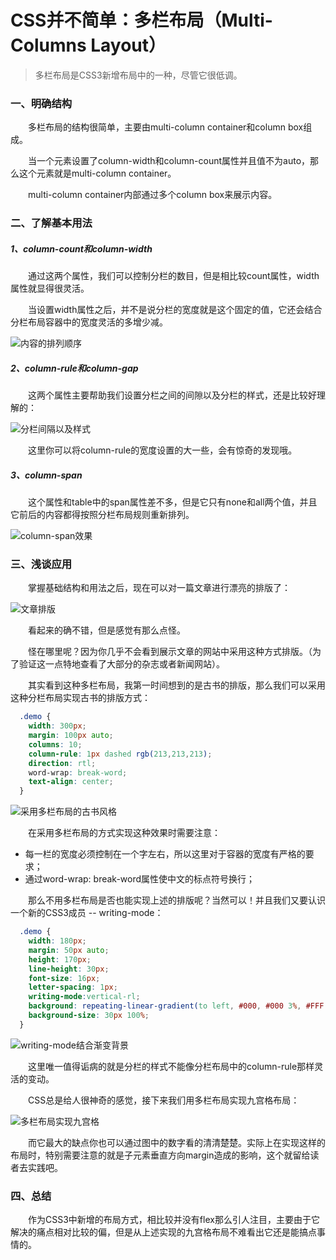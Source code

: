 # CSS并不简单：多栏布局（Multi-Columns Layout）

> 多栏布局是CSS3新增布局中的一种，尽管它很低调。


### 一、明确结构

  &emsp;&emsp;多栏布局的结构很简单，主要由multi-column container和column box组成。

   &emsp;&emsp;当一个元素设置了column-width和column-count属性并且值不为auto，那么这个元素就是multi-column container。

  &emsp;&emsp;multi-column container内部通过多个column box来展示内容。

### 二、了解基本用法

##### 1、column-count和column-width

   &emsp;&emsp;通过这两个属性，我们可以控制分栏的数目，但是相比较count属性，width属性就显得很灵活。

   &emsp;&emsp;当设置width属性之后，并不是说分栏的宽度就是这个固定的值，它还会结合分栏布局容器中的宽度灵活的多增少减。

  ![内容的排列顺序](http://o8sux93eg.bkt.clouddn.com/mcl-one.png)

##### 2、column-rule和column-gap

   &emsp;&emsp;这两个属性主要帮助我们设置分栏之间的间隙以及分栏的样式，还是比较好理解的：

  ![分栏间隔以及样式](http://o8sux93eg.bkt.clouddn.com/mcl-two.png)

   &emsp;&emsp;这里你可以将column-rule的宽度设置的大一些，会有惊奇的发现哦。

##### 3、column-span

   &emsp;&emsp;这个属性和table中的span属性差不多，但是它只有none和all两个值，并且它前后的内容都得按照分栏布局规则重新排列。

  ![column-span效果](http://o8sux93eg.bkt.clouddn.com/mcl-three.png)

### 三、浅谈应用

   &emsp;&emsp;掌握基础结构和用法之后，现在可以对一篇文章进行漂亮的排版了：

  ![文章排版](http://o8sux93eg.bkt.clouddn.com/mcl-four.png)

   &emsp;&emsp;看起来的确不错，但是感觉有那么点怪。

   &emsp;&emsp;怪在哪里呢？因为你几乎不会看到展示文章的网站中采用这种方式排版。（为了验证这一点特地查看了大部分的杂志或者新闻网站）。

   &emsp;&emsp;其实看到这种多栏布局，我第一时间想到的是古书的排版，那么我们可以采用这种分栏布局实现古书的排版方式：

```css
  .demo {
    width: 300px;
    margin: 100px auto;
    columns: 10;
    column-rule: 1px dashed rgb(213,213,213);
    direction: rtl;
    word-wrap: break-word;
    text-align: center;
  }
```

  ![采用多栏布局的古书风格](http://o8sux93eg.bkt.clouddn.com/%E5%BE%AE%E4%BF%A1mcl-5.png)

  &emsp;&emsp;在采用多栏布局的方式实现这种效果时需要注意：

  - 每一栏的宽度必须控制在一个字左右，所以这里对于容器的宽度有严格的要求；
  - 通过word-wrap: break-word属性使中文的标点符号换行；

  &emsp;&emsp;那么不用多栏布局是否也能实现上述的排版呢？当然可以！并且我们又要认识一个新的CSS3成员 -- writing-mode：

```css
  .demo {
    width: 180px;
    margin: 50px auto;
    height: 170px;
    line-height: 30px;
    font-size: 16px;
    letter-spacing: 1px;
    writing-mode:vertical-rl;
    background: repeating-linear-gradient(to left, #000, #000 3%, #FFF 3%, #FFF);
    background-size: 30px 100%;
  }
```

  ![writing-mode结合渐变背景](http://o8sux93eg.bkt.clouddn.com/mcl-6.png)

  &emsp;&emsp;这里唯一值得诟病的就是分栏的样式不能像分栏布局中的column-rule那样灵活的变动。

  &emsp;&emsp;CSS总是给人很神奇的感觉，接下来我们用多栏布局实现九宫格布局：

  ![多栏布局实现九宫格](http://o8sux93eg.bkt.clouddn.com/mcl-7.png)

  &emsp;&emsp;而它最大的缺点你也可以通过图中的数字看的清清楚楚。实际上在实现这样的布局时，特别需要注意的就是子元素垂直方向margin造成的影响，这个就留给读者去实践吧。

### 四、总结

  &emsp;&emsp;作为CSS3中新增的布局方式，相比较并没有flex那么引人注目，主要由于它解决的痛点相对比较的偏，但是从上述实现的九宫格布局不难看出它还是能搞点事情的。
